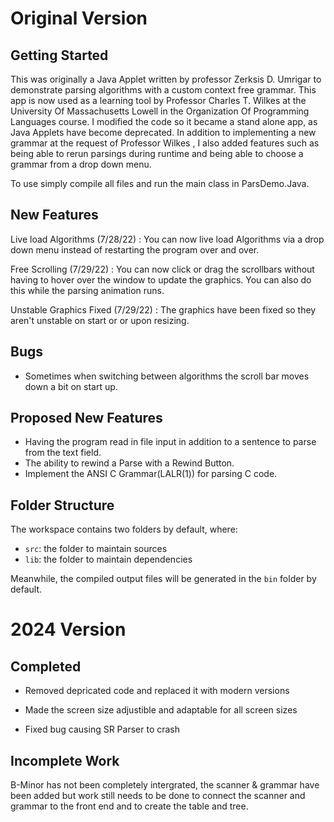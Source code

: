 # Original Version

## Getting Started

This was originally a Java Applet written by professor Zerksis D. Umrigar to demonstrate parsing algorithms with a custom context free grammar. This app is now used as a learning tool by Professor Charles T. Wilkes at the University Of Massachusetts Lowell in the Organization Of Programming Languages course. I modified the code so it became a stand alone app, as Java Applets have become deprecated. In addition to implementing a new grammar at the request of Professor Wilkes , I also added features such as being able to rerun parsings during runtime and being able to choose a grammar from a drop down menu.

To use simply compile all files and run the main class in ParsDemo.Java.

## New Features

Live load Algorithms (7/28/22) : You can now live load Algorithms via a drop down menu instead of restarting the program over and over.

Free Scrolling (7/29/22) : You can now click or drag the scrollbars without having to hover over the window to update the graphics. You can also do this while the parsing animation runs.

Unstable Graphics Fixed (7/29/22) : The graphics have been fixed so they aren't unstable on start or or upon resizing.

## Bugs

- Sometimes when switching between algorithms the scroll bar moves down a bit on start up.

## Proposed New Features

- Having the program read in file input in addition to a sentence to parse from the text field.
- The ability to rewind a Parse with a Rewind Button.
- Implement the ANSI C Grammar(LALR(1)) for parsing C code.

## Folder Structure

The workspace contains two folders by default, where:

- `src`: the folder to maintain sources
- `lib`: the folder to maintain dependencies

Meanwhile, the compiled output files will be generated in the `bin` folder by default.


# 2024 Version

## Completed 

* Removed depricated code and replaced it with modern versions


* Made the screen size adjustible and adaptable for all screen sizes


* Fixed bug causing SR Parser to crash




## Incomplete Work
 
B-Minor has not been completely intergrated, the scanner &  grammar have been added but work still needs to be done to connect the scanner and grammar to the front end and to create the table and tree. 
